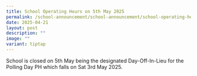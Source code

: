 ```yaml
---
title: School Operating Hours on 5th May 2025
permalink: /school-announcement/school-announcement/school-operating-hours/
date: 2025-04-21
layout: post
description: ""
image: ""
variant: tiptap
---
```

<p>School is closed on 5th May being the designated Day-Off-In-Lieu for the
Polling Day PH which falls on Sat 3rd May 2025.</p>
<p></p>
<p></p>